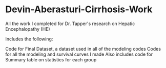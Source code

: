 # Devin-Aberasturi-Cirrhosis-Work
All the work I completed for Dr. Tapper's research on Hepatic Encephalopathy (HE)

Includes the following:

Code for Final Dataset, a dataset used in all of the modeling codes 
Codes for all the modeling and survival curves I made
Also includes code for Summary table on statistics for each group
